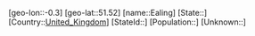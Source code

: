 ﻿---
location: [51.52,-0.3]
type: City
tags:
- geo/City


SpocWebEntityId: 29950
isDeleted: false
confidential: public

---
[geo-lon::-0.3]
[geo-lat::51.52]
[name::Ealing]
[State::]
[Country::[United_Kingdom](geo/Continent/Europe/United_Kingdom.md)]
[StateId::]
[Population::]
[Unknown::]

